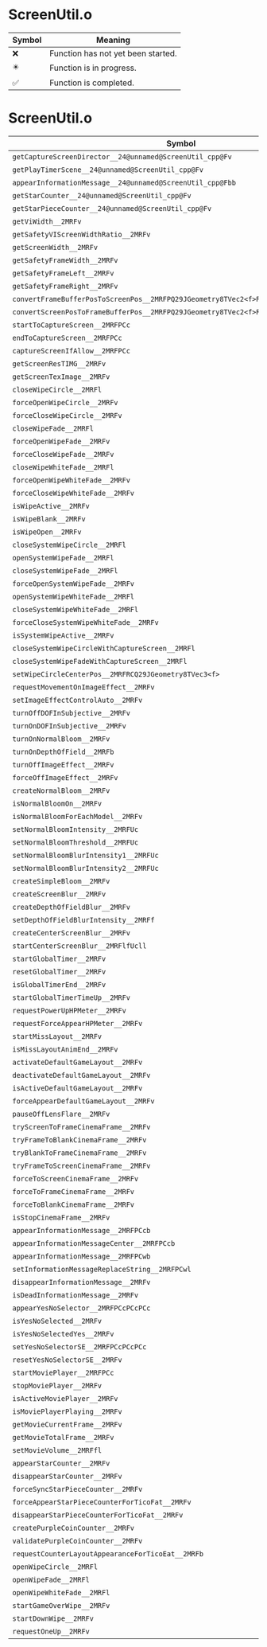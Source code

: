 # ScreenUtil.o
| Symbol | Meaning 
| ------------- | ------------- 
| :x: | Function has not yet been started. 
| :eight_pointed_black_star: | Function is in progress. 
| :white_check_mark: | Function is completed. 


# ScreenUtil.o
| Symbol | Decompiled? |
| ------------- | ------------- |
| `getCaptureScreenDirector__24@unnamed@ScreenUtil_cpp@Fv` | :x: |
| `getPlayTimerScene__24@unnamed@ScreenUtil_cpp@Fv` | :x: |
| `appearInformationMessage__24@unnamed@ScreenUtil_cpp@Fbb` | :x: |
| `getStarCounter__24@unnamed@ScreenUtil_cpp@Fv` | :x: |
| `getStarPieceCounter__24@unnamed@ScreenUtil_cpp@Fv` | :x: |
| `getViWidth__2MRFv` | :x: |
| `getSafetyVIScreenWidthRatio__2MRFv` | :x: |
| `getScreenWidth__2MRFv` | :x: |
| `getSafetyFrameWidth__2MRFv` | :x: |
| `getSafetyFrameLeft__2MRFv` | :x: |
| `getSafetyFrameRight__2MRFv` | :x: |
| `convertFrameBufferPosToScreenPos__2MRFPQ29JGeometry8TVec2<f>RCQ29JGeometry8TVec2<f>` | :x: |
| `convertScreenPosToFrameBufferPos__2MRFPQ29JGeometry8TVec2<f>RCQ29JGeometry8TVec2<f>` | :x: |
| `startToCaptureScreen__2MRFPCc` | :x: |
| `endToCaptureScreen__2MRFPCc` | :x: |
| `captureScreenIfAllow__2MRFPCc` | :x: |
| `getScreenResTIMG__2MRFv` | :x: |
| `getScreenTexImage__2MRFv` | :x: |
| `closeWipeCircle__2MRFl` | :x: |
| `forceOpenWipeCircle__2MRFv` | :x: |
| `forceCloseWipeCircle__2MRFv` | :x: |
| `closeWipeFade__2MRFl` | :x: |
| `forceOpenWipeFade__2MRFv` | :x: |
| `forceCloseWipeFade__2MRFv` | :x: |
| `closeWipeWhiteFade__2MRFl` | :x: |
| `forceOpenWipeWhiteFade__2MRFv` | :x: |
| `forceCloseWipeWhiteFade__2MRFv` | :x: |
| `isWipeActive__2MRFv` | :x: |
| `isWipeBlank__2MRFv` | :x: |
| `isWipeOpen__2MRFv` | :x: |
| `closeSystemWipeCircle__2MRFl` | :x: |
| `openSystemWipeFade__2MRFl` | :x: |
| `closeSystemWipeFade__2MRFl` | :x: |
| `forceOpenSystemWipeFade__2MRFv` | :x: |
| `openSystemWipeWhiteFade__2MRFl` | :x: |
| `closeSystemWipeWhiteFade__2MRFl` | :x: |
| `forceCloseSystemWipeWhiteFade__2MRFv` | :x: |
| `isSystemWipeActive__2MRFv` | :x: |
| `closeSystemWipeCircleWithCaptureScreen__2MRFl` | :x: |
| `closeSystemWipeFadeWithCaptureScreen__2MRFl` | :x: |
| `setWipeCircleCenterPos__2MRFRCQ29JGeometry8TVec3<f>` | :x: |
| `requestMovementOnImageEffect__2MRFv` | :x: |
| `setImageEffectControlAuto__2MRFv` | :x: |
| `turnOffDOFInSubjective__2MRFv` | :x: |
| `turnOnDOFInSubjective__2MRFv` | :x: |
| `turnOnNormalBloom__2MRFv` | :x: |
| `turnOnDepthOfField__2MRFb` | :x: |
| `turnOffImageEffect__2MRFv` | :x: |
| `forceOffImageEffect__2MRFv` | :x: |
| `createNormalBloom__2MRFv` | :x: |
| `isNormalBloomOn__2MRFv` | :x: |
| `isNormalBloomForEachModel__2MRFv` | :x: |
| `setNormalBloomIntensity__2MRFUc` | :x: |
| `setNormalBloomThreshold__2MRFUc` | :x: |
| `setNormalBloomBlurIntensity1__2MRFUc` | :x: |
| `setNormalBloomBlurIntensity2__2MRFUc` | :x: |
| `createSimpleBloom__2MRFv` | :x: |
| `createScreenBlur__2MRFv` | :x: |
| `createDepthOfFieldBlur__2MRFv` | :x: |
| `setDepthOfFieldBlurIntensity__2MRFf` | :x: |
| `createCenterScreenBlur__2MRFv` | :x: |
| `startCenterScreenBlur__2MRFlfUcll` | :x: |
| `startGlobalTimer__2MRFv` | :x: |
| `resetGlobalTimer__2MRFv` | :x: |
| `isGlobalTimerEnd__2MRFv` | :x: |
| `startGlobalTimerTimeUp__2MRFv` | :x: |
| `requestPowerUpHPMeter__2MRFv` | :x: |
| `requestForceAppearHPMeter__2MRFv` | :x: |
| `startMissLayout__2MRFv` | :x: |
| `isMissLayoutAnimEnd__2MRFv` | :x: |
| `activateDefaultGameLayout__2MRFv` | :x: |
| `deactivateDefaultGameLayout__2MRFv` | :x: |
| `isActiveDefaultGameLayout__2MRFv` | :x: |
| `forceAppearDefaultGameLayout__2MRFv` | :x: |
| `pauseOffLensFlare__2MRFv` | :x: |
| `tryScreenToFrameCinemaFrame__2MRFv` | :x: |
| `tryFrameToBlankCinemaFrame__2MRFv` | :x: |
| `tryBlankToFrameCinemaFrame__2MRFv` | :x: |
| `tryFrameToScreenCinemaFrame__2MRFv` | :x: |
| `forceToScreenCinemaFrame__2MRFv` | :x: |
| `forceToFrameCinemaFrame__2MRFv` | :x: |
| `forceToBlankCinemaFrame__2MRFv` | :x: |
| `isStopCinemaFrame__2MRFv` | :x: |
| `appearInformationMessage__2MRFPCcb` | :x: |
| `appearInformationMessageCenter__2MRFPCcb` | :x: |
| `appearInformationMessage__2MRFPCwb` | :x: |
| `setInformationMessageReplaceString__2MRFPCwl` | :x: |
| `disappearInformationMessage__2MRFv` | :x: |
| `isDeadInformationMessage__2MRFv` | :x: |
| `appearYesNoSelector__2MRFPCcPCcPCc` | :x: |
| `isYesNoSelected__2MRFv` | :x: |
| `isYesNoSelectedYes__2MRFv` | :x: |
| `setYesNoSelectorSE__2MRFPCcPCcPCc` | :x: |
| `resetYesNoSelectorSE__2MRFv` | :x: |
| `startMoviePlayer__2MRFPCc` | :x: |
| `stopMoviePlayer__2MRFv` | :x: |
| `isActiveMoviePlayer__2MRFv` | :x: |
| `isMoviePlayerPlaying__2MRFv` | :x: |
| `getMovieCurrentFrame__2MRFv` | :x: |
| `getMovieTotalFrame__2MRFv` | :x: |
| `setMovieVolume__2MRFfl` | :x: |
| `appearStarCounter__2MRFv` | :x: |
| `disappearStarCounter__2MRFv` | :x: |
| `forceSyncStarPieceCounter__2MRFv` | :x: |
| `forceAppearStarPieceCounterForTicoFat__2MRFv` | :x: |
| `disappearStarPieceCounterForTicoFat__2MRFv` | :x: |
| `createPurpleCoinCounter__2MRFv` | :x: |
| `validatePurpleCoinCounter__2MRFv` | :x: |
| `requestCounterLayoutAppearanceForTicoEat__2MRFb` | :x: |
| `openWipeCircle__2MRFl` | :x: |
| `openWipeFade__2MRFl` | :x: |
| `openWipeWhiteFade__2MRFl` | :x: |
| `startGameOverWipe__2MRFv` | :x: |
| `startDownWipe__2MRFv` | :x: |
| `requestOneUp__2MRFv` | :x: |
